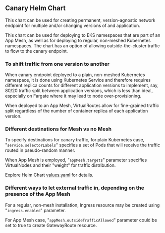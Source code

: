 ## Canary Helm Chart

This chart can be used for creating permanent, version-agnostic network endpoint for multiple and/or changing versions of and application. 

This chart can be used for deploying to EKS namespaces that are part of an App Mesh, as well as for deploying to regular, non-meshed Kubernetes namespaces. The chart has an option of allowing outside-the-cluster traffic to flow to the canary endpoint.

### To shift traffic from one version to another

When canary endpoint deployed to a plain, non-meshed Kubernetes namespace, it is done using Kubernetes Service and therefore requires different replica counts for different application versions to implement, say, 80/20 traffic split between application versions, which is less than ideal, especially on Fargate where it may lead to node over-provisioning.

When deployed to an App Mesh, VirtualRoutes allow for fine-grained traffic split regardless of the number of container replica of each application version.

### Different destinations for Mesh vs no Mesh

To specify destinations for canary traffic, for plain Kubernetes case, "`service.selectorLabels`" specifies a set of Pods that will receive the traffic routed in pseudo-random manner.

When App Mesh is employed, "`appMesh.targets`" parameter specifies VirtualNodes and their "weight" for traffic distribution.

Explore Helm Chart [values.yaml](../canary/chart/values.yaml) for details.

### Different ways to let external traffic in, depending on the presence of the App Mesh

For a regular, non-mesh installation, Ingress resource may be created using "`ingress.enabled`" parameter.

For App Mesh case, "`appMesh.outsideTrafficAllowed`" parameter could be set to true to create GatewayRoute resource.
